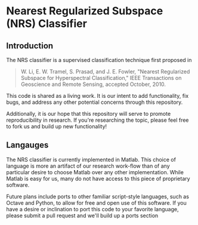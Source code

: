 Nearest Regularized Subspace (NRS) Classifier
=============================================

Introduction
------------

The NRS classifier is a supervised classification
technique first proposed in

> W. Li, E. W. Tramel, S. Prasad, and J. E. Fowler,
>"Nearest Regularized Subspace for Hyperspectral Classification,"
>IEEE Transactions on Geoscience and Remote Sensing, 
>accepted October, 2010.

This code is shared as a living work. It is our
intent to add functionality, fix bugs, and address
any other potential concerns through this repository.

Additionally, it is our hope that this repository
will serve to promote reproducibility in research. 
If you're researching the topic, please feel free
to fork us and build up new functionality!

Langauges
---------
The NRS classifier is currently implemented in Matlab.
This choice of language is more an artifact of our research
work-flow than of any particular desire to choose Matlab
over any other implementation. While Matlab is easy for us,
many do not have access to this piece of proprietary software.

Future plans include ports to other familiar script-style
languages, such as Octave and Python, to allow for free and
open use of this software. If you have a desire or inclination
to port this code to your favorite language, please submit a 
pull request and we'll build up a ports section





